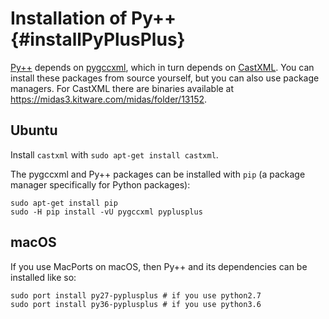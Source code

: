 # Installation of Py++ {#installPyPlusPlus}

[Py++](https://bitbucket.org/ompl/pyplusplus) depends on [pygccxml](https://github.com/gccxml/pygccxml), which in turn depends on [CastXML](https://github.com/CastXML/CastXML). You can install these packages from source yourself, but you can also use package managers. For CastXML there are binaries available at <https://midas3.kitware.com/midas/folder/13152>.

## Ubuntu

Install `castxml` with `sudo apt-get install castxml`.

The pygccxml and Py++ packages can be installed with `pip` (a package manager specifically for Python packages):

    sudo apt-get install pip
    sudo -H pip install -vU pygccxml pyplusplus

## macOS

If you use MacPorts on macOS, then Py++ and its dependencies can be installed like so:

    sudo port install py27-pyplusplus # if you use python2.7
    sudo port install py36-pyplusplus # if you use python3.6
